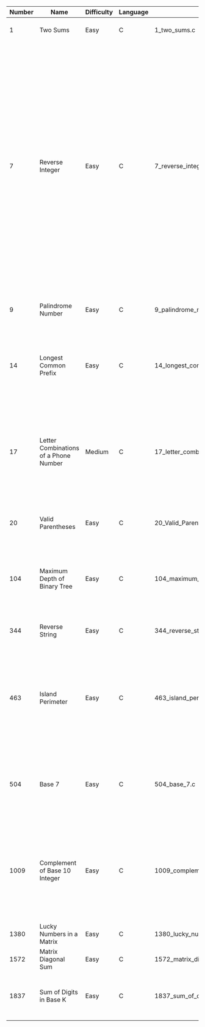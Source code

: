 | Number     |     Name      | Difficulty  | Language | Filename | Notes/Hint  |
| ---------- | ------------- | ----------- | -------- | -------- | ----------- |
| 1    | Two Sums                      | Easy | C | 1_two_sums.c                         | Don't compare indices already compared.  |
| 7    | Reverse Integer               | Easy | C | 7_reverse_integer.c                  | The ideal solution is to follow a process akin to #504 Base 7. An alternative approach is to create an `itoa` function and then use a process akin to #344 Reverse String. The key concern in this problem is that an `int` is too small to hold values outside of -2^31 or 2^31-1. So `long long int` is sufficiently large to hold numbers outside of the 32-bit integer range in a 32-bit environment. It can be utilized for holding/validating numbers. For example, `atoll` will not overflow like `atoi`. |
| 9    | Palindrome Number             | Easy | C | 9_palindrome_number.c                | Convert half the palindrome to base 10 and compare it to the remaining half. |
| 14   | Longest Common Prefix         | Easy | C | 14_longest_common_prefix.c           | Compare each character of an arbitrarily chosen word one-by-one against all words adn keep the characters that all the words have in common. |
| 17   | Letter Combinations of a Phone Number | Medium | C | 17_letter_combinations_of_a_phone_number.c           | Iteration is difficult since the number of digits can vary. Recursion seems easier. If you think of recursion as a tree, then the answer is known at the leaves in a recursive void function. |
| 20   | Valid Parentheses             | Easy | C | 20_Valid_Parenthesis.c               | Use a stack. Increment on open and decrement on close. |
| 104  | Maximum Depth of Binary Tree          | Easy | C | 104_maximum_depth_of_binary_tree.c    | DFS looks a little different when applied to a binary tree that uses nodes rather than a graph that uses an adjacency matrix. |
| 344  | Reverse String                | Easy | C | 344_reverse_string.c                 | Iterate for half the word length, swapping characters. |
| 463  | Island Perimeter              | Easy | C | 463_island_perimeter.c               | It may not appear to be at first, but this can be solved with a DFS. A DFS fundamentally tallies a visit to prevent loops, and visits each neighbor. A neighbor is simply a tile with land. |
| 504  | Base 7                        | Easy | C | 504_base_7.c                         | Base conversion is just a division, modulus, and accumulator. Division and Modulo use the new radix. The accumulator uses the old radix. |
| 1009 | Complement of Base 10 Integer | Easy | C | 1009_complement_of_base_10_integer.c | The binary complement of the signed input produces a negative signed output. You must inverse the integer and also disregard the sign bits. Return the "unsigned"/value portion only. |
| 1380 | Lucky Numbers in a Matrix     | Easy | C | 1380_lucky_numbers_in_a_matrix.c         | No special tricks. |
| 1572 | Matrix Diagonal Sum           | Easy | C | 1572_matrix_diagonal_sum.c | No special tricks. Simple, just busy work. |
| 1837 | Sum of Digits in Base K       | Easy | C | 1837_sum_of_digits_in_base_k.c       | Same principles as #504 but the accumulator is only a summation of the one's place. |